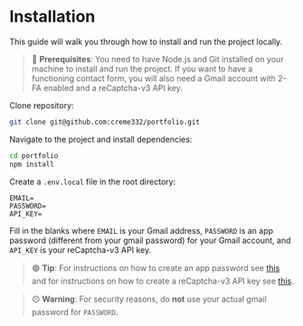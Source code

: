 # Installation
This guide will walk you through how to install and run the project locally.
> 🔴 **Prerequisites**: You need to have Node.js and Git installed on your machine to install and run the project. If you want to have a functioning contact form, you will also need a Gmail account with 2-FA enabled and a reCaptcha-v3 API key.

Clone repository:
```bash
git clone git@github.com:creme332/portfolio.git
```
Navigate to the project and install dependencies:
```bash
cd portfolio
npm install
```
Create a `.env.local` file in the root directory:
```
EMAIL=
PASSWORD=
API_KEY=
```
Fill in the blanks where `EMAIL` is your Gmail address, `PASSWORD` is an app password (different from your gmail password) for your Gmail account, and `API_KEY` is your reCaptcha-v3 API key.

>  🟢 **Tip**: For instructions on how to create an app password see [this](https://support.google.com/mail/answer/185833?hl=en) and for instructions on how to create a reCaptcha-v3 API key see [this](https://cloud.google.com/recaptcha-enterprise/docs/create-key-website).

> 🟡 **Warning**: For security reasons, do **not** use your actual gmail password for `PASSWORD`.